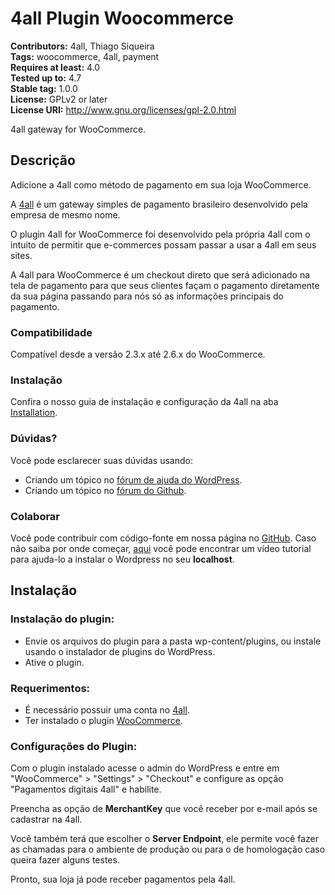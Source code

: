# 4all Plugin Woocommerce

**Contributors:** 4all, Thiago Siqueira <br/>
**Tags:** woocommerce, 4all, payment<br/>
**Requires at least:** 4.0<br/>
**Tested up to:** 4.7<br/>
**Stable tag:** 1.0.0<br/>
**License:** GPLv2 or later<br/>
**License URI:** http://www.gnu.org/licenses/gpl-2.0.html<br/>


4all gateway for WooCommerce.

## Descrição
Adicione a 4all como método de pagamento em sua loja WooCommerce.

A [4all](https://4all.com)  é um gateway simples de pagamento brasileiro desenvolvido pela empresa de mesmo nome.

O plugin 4all for WooCommerce foi desenvolvido pela própria 4all com o intuito de permitir que e-commerces possam passar a usar a 4all em seus sites.

A 4all para WooCommerce é um checkout direto que será adicionado na tela de pagamento para que seus clientes façam o pagamento diretamente da sua página passando para nós só as informações principais do pagamento.

### Compatibilidade
Compatível desde a versão 2.3.x até 2.6.x do WooCommerce.

### Instalação
Confira o nosso guia de instalação e configuração da 4all na aba [Installation](http://wordpress.org/plugins/4all/installation/).

### Dúvidas?

Você pode esclarecer suas dúvidas usando:

-   Criando um tópico no  [fórum de ajuda do WordPress](http://wordpress.org/support/plugin/4all).
-   Criando um tópico no  [fórum do Github](#).

### Colaborar

Você pode contribuir com código-fonte em nossa página no  [GitHub](#). Caso não saiba por onde começar, [aqui](https://www.youtube.com/watch?v=z8rLQsoUeHc) você pode encontrar um vídeo tutorial para ajuda-lo a instalar o Wordpress no seu **localhost**.

## Instalação

### Instalação do plugin:

-   Envie os arquivos do plugin para a pasta wp-content/plugins, ou instale usando o instalador de plugins do WordPress.
-   Ative o plugin.

### Requerimentos:

 - É necessário possuir uma conta no  [4all](https://4all.com).
 - Ter instalado o plugin [WooCommerce](http://wordpress.org/plugins/woocommerce/).

### Configurações do Plugin:

Com o plugin instalado acesse o admin do WordPress e entre em "WooCommerce" > "Settings" > "Checkout" e configure as opção "Pagamentos digitais 4all" e habilite.

Preencha as opção de  **MerchantKey**  que você receber por e-mail após se cadastrar na 4all.

Você também terá que escolher o **Server Endpoint**, ele permite você fazer as chamadas para o ambiente de produção ou para o de homologação caso queira fazer alguns testes.

Pronto, sua loja já pode receber pagamentos pela 4all.